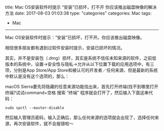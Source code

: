 title: Mac OS安装软件时提示 “安装”已损坏，打不开 你应该推出磁盘映像的解决方法
date: 2017-08-03 01:03:38
type: "categories"
categories: Mac
tags:
- Mac
---
Mac OS安装软件时提示：“安装”已损坏，打不开。你应该推出磁盘映像。
<!--more-->
相信很多朋友都有遇到过软件安装时提示，安装已损坏的情况。

其实，并不是安装包（.dmg）损坏，其实是系统不信任未知来源的软件，之前低版本的系统中，设置->安全性与隐私->允许从以下位置下载的应用选项中，有三项，分别是App Store/App Store和被认可的开发者／任何来源，但是最新的系统中默认是没有这个选项的，那么：

macOS Sierra要先将隐藏的任意来源功能找出来，首先打开终端(找不到哪里打开终端?试试command+空格 搜索 “终端” 程序就会打开了，然后输入下面这串代码：
```shell
sudo spctl --master-disable
```
然后输入管理员密码，输入正确后，那么任何来源的选项就会出现了，选择任何来源，再次安装软件，就不会报错啦～